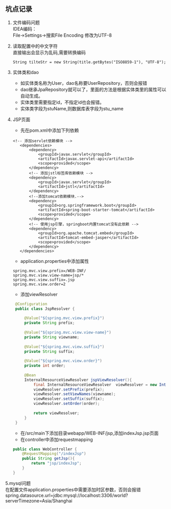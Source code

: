 ## 坑点记录

1. 文件编码问题  
IDEA编码：  
File->Settings->搜索File Encoding 修改为UTF-8

2. 读取配置中的中文字符   
    直接输出会显示为乱码,需要转换编码
    ```$java
    String tilteStr = new String(title.getBytes("ISO8859-1"), "UTF-8");
    ```
3. 实体类和dao  
   - 如实体类名称为User，dao名称要UserRepository，否则会报错  
   - dao继承JpaRepository就可以了，里面的方法是根据实体类里的属性可以自动生成。   
   - 实体类里需要指定id，不指定id也会报错。
   - 实体类字段为stuName,则数据库表字段为stu_name
   
4. JSP页面   
    - 先在pom.xml中添加下列依赖   
    ```$xml
   <!-- 添加servlet依赖模块 -->
       <dependencies>
           <dependency>
               <groupId>javax.servlet</groupId>
               <artifactId>javax.servlet-api</artifactId>
               <scope>provided</scope>
           </dependency>
           <!-- 添加jstl标签库依赖模块 -->
           <dependency>
               <groupId>javax.servlet</groupId>
               <artifactId>jstl</artifactId>
           </dependency>
           <!--添加tomcat依赖模块.-->
           <dependency>
               <groupId>org.springframework.boot</groupId>
               <artifactId>spring-boot-starter-tomcat</artifactId>
               <scope>provided</scope>
           </dependency>
           <!-- 使用jsp引擎，springboot内置tomcat没有此依赖 -->
           <dependency>
               <groupId>org.apache.tomcat.embed</groupId>
               <artifactId>tomcat-embed-jasper</artifactId>
               <scope>provided</scope>
           </dependency>
       </dependencies>
    ```
    - application.properties中添加属性
    ```properties
    spring.mvc.view.prefix=/WEB-INF/
    spring.mvc.view.view-name=jsp/*
    spring.mvc.view.suffix=.jsp
    spring.mvc.view.order=2
    ```
   - 添加viewResolver
   ```java
    @Configuration
    public class JspResolver {
    
        @Value("${spring.mvc.view.prefix}")
        private String prefix;
    
        @Value("${spring.mvc.view.view-name}")
        private String viewname;
    
        @Value("${spring.mvc.view.suffix}")
        private String suffix;
    
        @Value("${spring.mvc.view.order}")
        private int order;
    
        @Bean
        InternalResourceViewResolver jspViewResolver(){
            final InternalResourceViewResolver  viewResolver = new InternalResourceViewResolver();
            viewResolver.setPrefix(prefix);
            viewResolver.setViewNames(viewname);
            viewResolver.setSuffix(suffix);
            viewResolver.setOrder(order);
    
            return viewResolver;
        }
    }
   ```
   - 在/src/main下添加目录webapp/WEB-INF/jsp,添加indexJsp.jsp页面
   - 在controller中添加requestmapping
   ```java
   public class WebController {
       @RequestMapping("/indexJsp")
       public String getJsp(){
           return "jsp/indexJsp";
       }
   }
   ```
5.mysql问题   
    在配置文件application.properties中需要添加时区参数，否则会报错
    spring.datasource.url=jdbc:mysql://localhost:3306/world?serverTimezone=Asia/Shanghai